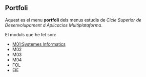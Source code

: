 ## Portfoli

Aquest es el menu **portfoli** dels menus estudis de *Cicle Superior de Desenvolupament d Aplicacios Multiplataforma*.

El moduls que he fet son:

- [M01:Systemes Informatics](https://github.com/yasinaino/Portfoli/tree/main/FOL)
- M02
- M03
- M04
- FOL 
- EIE
